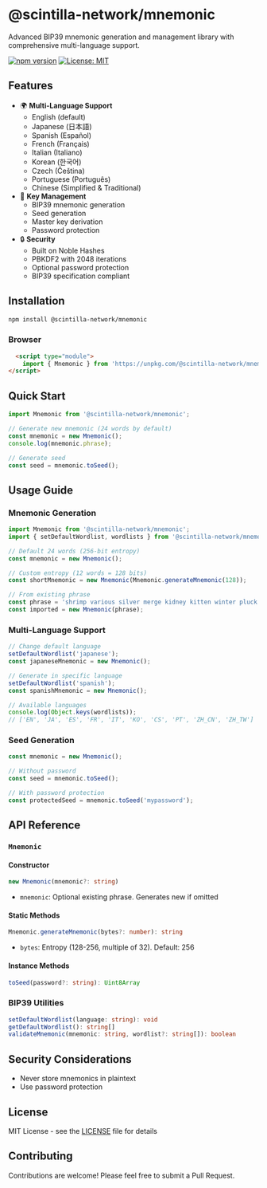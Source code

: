 # @scintilla-network/mnemonic

Advanced BIP39 mnemonic generation and management library with comprehensive multi-language support.

[![npm version](https://badge.fury.io/js/@scintilla-network%2Fmnemonic.svg)](https://www.npmjs.com/package/@scintilla-network/mnemonic)
[![License: MIT](https://img.shields.io/badge/License-MIT-yellow.svg)](https://opensource.org/licenses/MIT)

## Features

- 🌍 **Multi-Language Support**
  - English (default)
  - Japanese (日本語)
  - Spanish (Español)
  - French (Français)
  - Italian (Italiano)
  - Korean (한국어)
  - Czech (Čeština)
  - Portuguese (Português)
  - Chinese (Simplified & Traditional)
- 🔑 **Key Management**
  - BIP39 mnemonic generation
  - Seed generation
  - Master key derivation
  - Password protection
- 🔒 **Security**
  - Built on Noble Hashes
  - PBKDF2 with 2048 iterations
  - Optional password protection
  - BIP39 specification compliant

## Installation

```bash
npm install @scintilla-network/mnemonic
```

### Browser

```html
  <script type="module">
    import { Mnemonic } from 'https://unpkg.com/@scintilla-network/mnemonic'
</script>
```



## Quick Start

```javascript
import Mnemonic from '@scintilla-network/mnemonic';

// Generate new mnemonic (24 words by default)
const mnemonic = new Mnemonic();
console.log(mnemonic.phrase);

// Generate seed
const seed = mnemonic.toSeed();
```

## Usage Guide

### Mnemonic Generation

```javascript
import Mnemonic from '@scintilla-network/mnemonic';
import { setDefaultWordlist, wordlists } from '@scintilla-network/mnemonic/BIP39';

// Default 24 words (256-bit entropy)
const mnemonic = new Mnemonic();

// Custom entropy (12 words = 128 bits)
const shortMnemonic = new Mnemonic(Mnemonic.generateMnemonic(128));

// From existing phrase
const phrase = 'shrimp various silver merge kidney kitten winter pluck smooth kidney enemy bulb';
const imported = new Mnemonic(phrase);
```

### Multi-Language Support

```javascript
// Change default language
setDefaultWordlist('japanese');
const japaneseMnemonic = new Mnemonic();

// Generate in specific language
setDefaultWordlist('spanish');
const spanishMnemonic = new Mnemonic();

// Available languages
console.log(Object.keys(wordlists));
// ['EN', 'JA', 'ES', 'FR', 'IT', 'KO', 'CS', 'PT', 'ZH_CN', 'ZH_TW']
```

### Seed Generation

```javascript
const mnemonic = new Mnemonic();

// Without password
const seed = mnemonic.toSeed();

// With password protection
const protectedSeed = mnemonic.toSeed('mypassword');
```

## API Reference

### `Mnemonic`

#### Constructor
```typescript
new Mnemonic(mnemonic?: string)
```
- `mnemonic`: Optional existing phrase. Generates new if omitted

#### Static Methods
```typescript
Mnemonic.generateMnemonic(bytes?: number): string
```
- `bytes`: Entropy (128-256, multiple of 32). Default: 256

#### Instance Methods
```typescript
toSeed(password?: string): Uint8Array
```

### BIP39 Utilities

```typescript
setDefaultWordlist(language: string): void
getDefaultWordlist(): string[]
validateMnemonic(mnemonic: string, wordlist?: string[]): boolean
```

## Security Considerations

- Never store mnemonics in plaintext
- Use password protection

## License

MIT License - see the [LICENSE](LICENSE) file for details

## Contributing

Contributions are welcome! Please feel free to submit a Pull Request.
